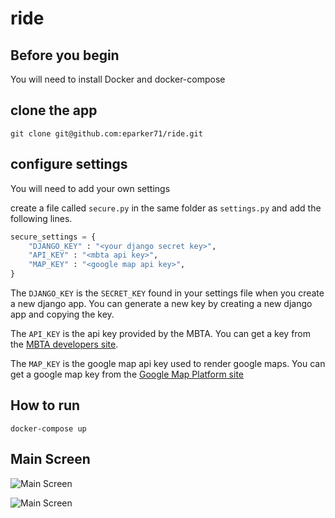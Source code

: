 # ride

## Before you begin

You will need to install Docker and docker-compose

## clone the app

```git clone git@github.com:eparker71/ride.git```

## configure settings

You will need to add your own settings

create a file called `secure.py` in the same folder as `settings.py` and add the following lines.

```python
secure_settings = {
    "DJANGO_KEY" : "<your django secret key>",
    "API_KEY" : "<mbta api key>",
    "MAP_KEY" : "<google map api key>",
}
```

The `DJANGO_KEY` is the `SECRET_KEY` found in your settings file when you create a new django app.
You can generate a new key by creating a new django app and copying the key.

The `API_KEY` is the api key provided by the MBTA. You can get a key from the [MBTA developers site](https://www.mbta.com/developers/v3-api).

The `MAP_KEY` is the google map api key used to render google maps. You can get a google map key from the [Google Map Platform site](https://developers.google.com/maps/documentation/embed/get-api-key)

## How to run

```docker-compose up```

## Main Screen

![Main Screen](mainscreen.png)

![Main Screen](mapview.png)
